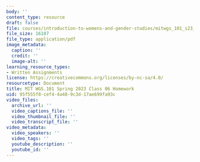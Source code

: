 ```yaml
---
body: ''
content_type: resource
draft: false
file: courses/introduction-to-womens-and-gender-studies/mitwgs_101_s23_class6hw.pdf
file_size: 16107
file_type: application/pdf
image_metadata:
  caption: ''
  credit: ''
  image-alt: ''
learning_resource_types:
- Written Assignments
license: https://creativecommons.org/licenses/by-nc-sa/4.0/
resourcetype: Document
title: MIT WGS.101 Spring 2023 Class 06 Homework
uid: 95f555f8-cef4-4a48-9c3d-17ae699fa93c
video_files:
  archive_url: ''
  video_captions_file: ''
  video_thumbnail_file: ''
  video_transcript_file: ''
video_metadata:
  video_speakers: ''
  video_tags: ''
  youtube_description: ''
  youtube_id: ''
---
```

